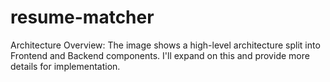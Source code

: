# resume-matcher
Architecture Overview:
The image shows a high-level architecture split into Frontend and Backend components. I'll expand on this and provide more details for implementation.
